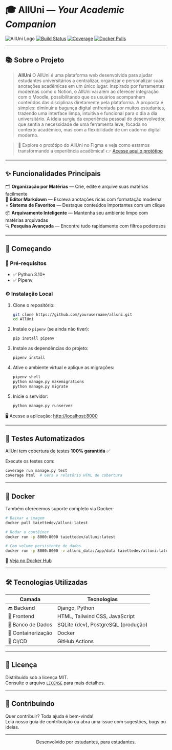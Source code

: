 # 🎓 AllUni — *Your Academic Companion*

![AllUni Logo](https://img.shields.io/badge/AllUni-Your%20Academic%20Companion-blue)
[![Build Status](https://img.shields.io/badge/build-passing-brightgreen)](https://github.com/yourusername/alluni)
[![Coverage](https://img.shields.io/badge/coverage-100%25-brightgreen)](https://github.com/yourusername/alluni)
[![Docker Pulls](https://img.shields.io/docker/pulls/taiettedev/alluni)](https://hub.docker.com/r/taiettedev/alluni)

---

## 📚 Sobre o Projeto

> **AllUni**
O AllUni é uma plataforma web desenvolvida para ajudar estudantes universitários a centralizar, organizar e personalizar suas anotações acadêmicas em um único lugar.
> Inspirado por ferramentas modernas como o Notion, o AllUni vai além ao oferecer integração com o Moodle, possibilitando que os usuários acompanhem conteúdos das disciplinas diretamente pela plataforma. 
> A proposta é simples: diminuir a bagunça digital enfrentada por muitos estudantes, trazendo uma interface limpa, intuitiva e funcional para o dia a dia universitário. A ideia surgiu da experiência pessoal do desenvolvedor, que sentia a necessidade de uma ferramenta leve, focada no contexto acadêmico, mas com a flexibilidade de um caderno digital moderno.

>🧩 Explore o protótipo do AllUni no Figma e veja como estamos transformando a experiência acadêmica!
> 👉 [Acesse aqui o protótipo](https://www.figma.com/design/Xk6q1uKUOMR6USaXgwrdWO/Untitled?node-id=0-1&t=U4gamE1kLr5FLI7E-1)
---

## ✨ Funcionalidades Principais

🗂️ **Organização por Matérias** — Crie, edite e arquive suas matérias facilmente  
📝 **Editor Markdown** — Escreva anotações ricas com formatação moderna  
⭐ **Sistema de Favoritos** — Destaque conteúdos importantes com um clique  
📦 **Arquivamento Inteligente** — Mantenha seu ambiente limpo com matérias arquivadas  
🔍 **Pesquisa Avançada** — Encontre tudo rapidamente com filtros poderosos  

---

## 🚀 Começando

### 🔧 Pré-requisitos

- ✅ Python 3.10+  
- ✅ Pipenv  

### ⚙️ Instalação Local

1. Clone o repositório:
   ```bash
   git clone https://github.com/yourusername/alluni.git
   cd AllUni
   ```

2. Instale o `pipenv` (se ainda não tiver):
   ```bash
   pip install pipenv
   ```

3. Instale as dependências do projeto:
   ```bash
   pipenv install
   ```

4. Ative o ambiente virtual e aplique as migrações:
   ```bash
   pipenv shell
   python manage.py makemigrations
   python manage.py migrate
   ```

5. Inicie o servidor:
   ```bash
   python manage.py runserver
   ```

🖥️ Acesse a aplicação: [http://localhost:8000](http://localhost:8000)

---

## 🧪 Testes Automatizados

AllUni tem cobertura de testes **100% garantida** ✅

Execute os testes com:

```bash
coverage run manage.py test
coverage html  # Gera o relatório HTML de cobertura
```

---

## 🐳 Docker

Também oferecemos suporte completo via Docker:

```bash
# Baixar a imagem
docker pull taiettedev/alluni:latest

# Rodar o contêiner
docker run -p 8000:8000 taiettedev/alluni:latest

# Com volume persistente de dados
docker run -p 8000:8000 -v alluni_data:/app/data taiettedev/alluni:latest
```

🔗 [Veja no Docker Hub](https://hub.docker.com/r/taiettedev/alluni)

---

## 🛠️ Tecnologias Utilizadas

| Camada        | Tecnologias                            |
|---------------|-----------------------------------------|
| 🔙 Backend     | Django, Python                          |
| 🎨 Frontend    | HTML, Tailwind CSS, JavaScript          |
| 💾 Banco de Dados | SQLite (dev), PostgreSQL (produção)   |
| 🐳 Containerização | Docker                                |
| 🚀 CI/CD       | GitHub Actions                          |

---

## 📄 Licença

Distribuído sob a licença MIT.  
Consulte o arquivo [`LICENSE`](./LICENSE) para mais detalhes.

---

## 🤝 Contribuindo

Quer contribuir? Toda ajuda é bem-vinda!  
Leia nosso guia de contribuição ou abra uma issue com sugestões, bugs ou ideias.

---

<p align="center">
Desenvolvido por estudantes, para estudantes.
</p>
